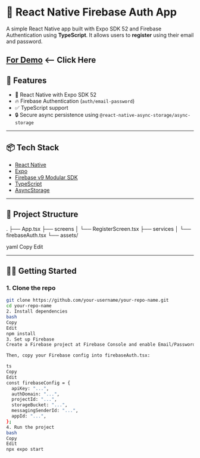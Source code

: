 # 🔐 React Native Firebase Auth App

A simple React Native app built with Expo SDK 52 and Firebase Authentication using **TypeScript**. It allows users to **register** using their email and password.

## [For Demo]() <-- Click Here

## 🚀 Features

- 📱 React Native with Expo SDK 52
- 🔥 Firebase Authentication (`auth/email-password`)
- ✅ TypeScript support
- 🔒 Secure async persistence using `@react-native-async-storage/async-storage`

---

## 📦 Tech Stack

- [React Native](https://reactnative.dev/)
- [Expo](https://expo.dev/)
- [Firebase v9 Modular SDK](https://firebase.google.com/docs/web/modular-upgrade)
- [TypeScript](https://www.typescriptlang.org/)
- [AsyncStorage](https://github.com/react-native-async-storage/async-storage)

---

## 📁 Project Structure

.
├── App.tsx
├── screens
│ └── RegisterScreen.tsx
├── services
│ └── firebaseAuth.tsx
└── assets/

yaml
Copy
Edit

---

## 🧑‍💻 Getting Started

### 1. Clone the repo

```bash
git clone https://github.com/your-username/your-repo-name.git
cd your-repo-name
2. Install dependencies
bash
Copy
Edit
npm install
3. Set up Firebase
Create a Firebase project at Firebase Console and enable Email/Password sign-in method under Authentication.

Then, copy your Firebase config into firebaseAuth.tsx:

ts
Copy
Edit
const firebaseConfig = {
  apiKey: "...",
  authDomain: "...",
  projectId: "...",
  storageBucket: "...",
  messagingSenderId: "...",
  appId: "...",
};
4. Run the project
bash
Copy
Edit
npx expo start
